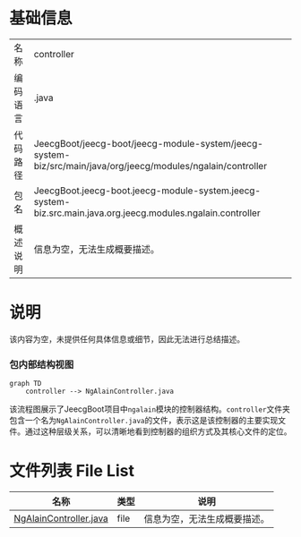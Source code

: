 # 基础信息

|      |      |
|------|------|
| 名称 | controller |
| 编码语言 | .java |
| 代码路径 | JeecgBoot/jeecg-boot/jeecg-module-system/jeecg-system-biz/src/main/java/org/jeecg/modules/ngalain/controller |
| 包名 | JeecgBoot.jeecg-boot.jeecg-module-system.jeecg-system-biz.src.main.java.org.jeecg.modules.ngalain.controller |
| 概述说明 | 信息为空，无法生成概要描述。 |

# 说明

该内容为空，未提供任何具体信息或细节，因此无法进行总结描述。


### 包内部结构视图

```mermaid
graph TD
    controller --> NgAlainController.java
```

该流程图展示了JeecgBoot项目中`ngalain`模块的控制器结构。`controller`文件夹包含一个名为`NgAlainController.java`的文件，表示这是该控制器的主要实现文件。通过这种层级关系，可以清晰地看到控制器的组织方式及其核心文件的定位。

# 文件列表 File List

| 名称   | 类型  | 说明 |
|-------|------|-------------|
| [NgAlainController.java](NgAlainController.md) | file | 信息为空，无法生成概要描述。 |


